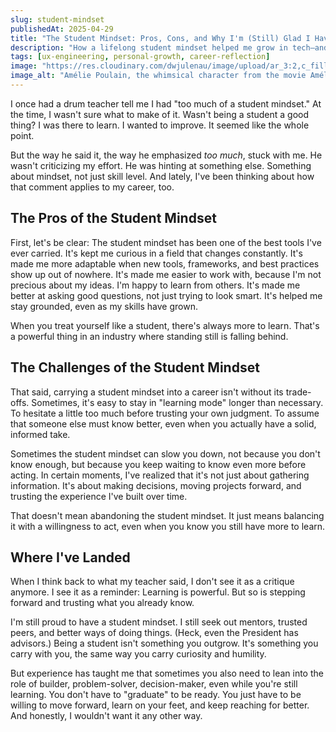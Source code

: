 ```yaml
---
slug: student-mindset
publishedAt: 2025-04-29
title: "The Student Mindset: Pros, Cons, and Why I'm (Still) Glad I Have It"
description: "How a lifelong student mindset helped me grow in tech—and how it sometimes kept me from trusting what I already knew."
tags: [ux-engineering, personal-growth, career-reflection]
image: "https://res.cloudinary.com/dwjulenau/image/upload/ar_3:2,c_fill,dpr_auto,f_auto,fl_progressive,q_auto/v1745935639/josh-portfolio/assets_task_01jt0xvxb2fffvrp6s52je2hej_1745935597_img_0.webp"
image_alt: "Amélie Poulain, the whimsical character from the movie Amélie, sitting at a café table with a thoughtful expression."
---
```

I once had a drum teacher tell me I had "too much of a student mindset." At the time, I wasn't sure what to make of it. Wasn't being a student a good thing? I was there to learn. I wanted to improve. It seemed like the whole point.

But the way he said it, the way he emphasized <em>too much</em>, stuck with me. He wasn't criticizing my effort. He was hinting at something else. Something about mindset, not just skill level. And lately, I've been thinking about how that comment applies to my career, too.

## The Pros of the Student Mindset

First, let's be clear: The student mindset has been one of the best tools I've ever carried. It's kept me curious in a field that changes constantly. It's made me more adaptable when new tools, frameworks, and best practices show up out of nowhere. It's made me easier to work with, because I'm not precious about my ideas. I'm happy to learn from others. It's made me better at asking good questions, not just trying to look smart. It's helped me stay grounded, even as my skills have grown.

When you treat yourself like a student, there's always more to learn. That's a powerful thing in an industry where standing still is falling behind.

## The Challenges of the Student Mindset

That said, carrying a student mindset into a career isn't without its trade-offs. Sometimes, it's easy to stay in "learning mode" longer than necessary. To hesitate a little too much before trusting your own judgment. To assume that someone else must know better, even when you actually have a solid, informed take.

Sometimes the student mindset can slow you down, not because you don't know enough, but because you keep waiting to know even more before acting. In certain moments, I've realized that it's not just about gathering information. It's about making decisions, moving projects forward, and trusting the experience I've built over time.

That doesn't mean abandoning the student mindset. It just means balancing it with a willingness to act, even when you know you still have more to learn.

## Where I've Landed

When I think back to what my teacher said, I don't see it as a critique anymore.
I see it as a reminder: Learning is powerful. But so is stepping forward and trusting what you already know.

I'm still proud to have a student mindset. I still seek out mentors, trusted peers, and better ways of doing things. (Heck, even the President has advisors.) Being a student isn't something you outgrow. It's something you carry with you, the same way you carry curiosity and humility.

But experience has taught me that sometimes you also need to lean into the role of builder, problem-solver, decision-maker, even while you're still learning. You don't have to "graduate" to be ready. You just have to be willing to move forward, learn on your feet, and keep reaching for better. And honestly, I wouldn't want it any other way.
